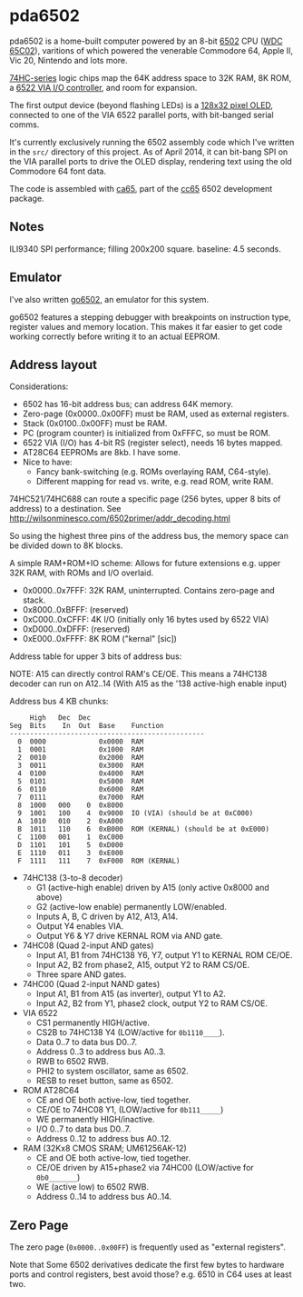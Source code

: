 pda6502
=======

pda6502 is a home-built computer powered by an 8-bit [6502][6502] CPU
([WDC 65C02][65C02]), varitions of which powered the venerable Commodore 64,
Apple II, Vic 20, Nintendo and lots more.

[74HC-series][7400] logic chips map the 64K address space to 32K RAM, 8K ROM, a
[6522 VIA I/O controller][6522], and room for expansion.

The first output device (beyond flashing LEDs) is a [128x32 pixel OLED][oled],
connected to one of the VIA 6522 parallel ports, with bit-banged serial comms.

It's currently exclusively running the 6502 assembly code which I've written in
the `src/` directory of this project. As of April 2014, it can bit-bang SPI on
the VIA parallel ports to drive the OLED display, rendering text using the old
Commodore 64 font data.

The code is assembled with [ca65][ca65], part of the [cc65][cc65] 6502
development package.


Notes
-----

ILI9340 SPI performance; filling 200x200 square.
baseline: 4.5 seconds.


Emulator
--------

I've also written [go6502][go6502], an emulator for this system.

go6502 features a stepping debugger with breakpoints on instruction type,
register values and memory location. This makes it far easier to get code
working correctly before writing it to an actual EEPROM.


Address layout
--------------

Considerations:

* 6502 has 16-bit address bus; can address 64K memory.
* Zero-page (0x0000..0x00FF) must be RAM, used as external registers.
* Stack (0x0100..0x00FF) must be RAM.
* PC (program counter) is initialized from 0xFFFC, so must be ROM.
* 6522 VIA (I/O) has 4-bit RS (register select), needs 16 bytes mapped.
* AT28C64 EEPROMs are 8kb. I have some.
* Nice to have:
  * Fancy bank-switching (e.g. ROMs overlaying RAM, C64-style).
  * Different mapping for read vs. write, e.g. read ROM, write RAM.

74HC521/74HC688 can route a specific page (256 bytes, upper 8 bits of address)
to a destination. See http://wilsonminesco.com/6502primer/addr_decoding.html

So using the highest three pins of the address bus, the memory space
can be divided down to 8K blocks.

A simple RAM+ROM+IO scheme:
Allows for future extensions e.g. upper 32K RAM, with ROMs and I/O overlaid.

* 0x0000..0x7FFF: 32K RAM, uninterrupted. Contains zero-page and stack.
* 0x8000..0xBFFF: (reserved)
* 0xC000..0xCFFF: 4K I/O (initially only 16 bytes used by 6522 VIA)
* 0xD000..0xDFFF: (reserved)
* 0xE000..0xFFFF: 8K ROM ("kernal" [sic])

Address table for upper 3 bits of address bus:

NOTE: A15 can directly control RAM's CE/OE.
      This means a 74HC138 decoder can run on A12..14
      (With A15 as the '138 active-high enable input)

Address bus 4 KB chunks:

```
     High   Dec  Dec
Seg  Bits    In  Out  Base    Function
------------------------------------------------
  0  0000             0x0000  RAM
  1  0001             0x1000  RAM
  2  0010             0x2000  RAM
  3  0011             0x3000  RAM
  4  0100             0x4000  RAM
  5  0101             0x5000  RAM
  6  0110             0x6000  RAM
  7  0111             0x7000  RAM
  8  1000   000    0  0x8000
  9  1001   100    4  0x9000  IO (VIA) (should be at 0xC000)
  A  1010   010    2  0xA000
  B  1011   110    6  0xB000  ROM (KERNAL) (should be at 0xE000)
  C  1100   001    1  0xC000
  D  1101   101    5  0xD000
  E  1110   011    3  0xE000
  F  1111   111    7  0xF000  ROM (KERNAL)
```

* 74HC138 (3-to-8 decoder)
    * G1 (active-high enable) driven by A15 (only active 0x8000 and above)
    * G2 (active-low enable) permanently LOW/enabled.
    * Inputs A, B, C driven by A12, A13, A14.
    * Output Y4 enables VIA.
    * Output Y6 & Y7 drive KERNAL ROM via AND gate.
* 74HC08 (Quad 2-input AND gates)
    * Input A1, B1 from 74HC138 Y6, Y7, output Y1 to KERNAL ROM CE/OE.
    * Input A2, B2 from phase2, A15, output Y2 to RAM CS/OE.
    * Three spare AND gates.
* 74HC00 (Quad 2-input NAND gates)
    * Input A1, B1 from A15 (as inverter), output Y1 to A2.
    * Input A2, B2 from Y1, phase2 clock, output Y2 to RAM CS/OE.
* VIA 6522
    * CS1 permanently HIGH/active.
    * CS2B to 74HC138 Y4 (LOW/active for `0b1110____`).
    * Data 0..7 to data bus D0..7.
    * Address 0..3 to address bus A0..3.
    * RWB to 6502 RWB.
    * PHI2 to system oscillator, same as 6502.
    * RESB to reset button, same as 6502.
* ROM AT28C64
    * CE and OE both active-low, tied together.
    * CE/OE to 74HC08 Y1, (LOW/active for `0b111_____`)
    * WE permanently HIGH/inactive.
    * I/O 0..7 to data bus D0..7.
    * Address 0..12 to address bus A0..12.
* RAM (32Kx8 CMOS SRAM; UM61256AK-12)
    * CE and OE both active-low, tied together.
    * CE/OE driven by A15+phase2 via 74HC00 (LOW/active for `0b0_______`)
    * WE (active low) to 6502 RWB.
    * Address 0..14 to address bus A0..14.


Zero Page
---------

The zero page (`0x0000..0x00FF`) is frequently used as "external registers".

Note that Some 6502 derivatives dedicate the first few bytes to hardware ports and
control registers, best avoid those? e.g. 6510 in C64 uses at least two.



[6502]: http://en.wikipedia.org/wiki/MOS_Technology_6502
[65C02]: http://en.wikipedia.org/wiki/WDC_65C02
[6522]: http://en.wikipedia.org/wiki/MOS_Technology_6522
[7400]: http://en.wikipedia.org/wiki/List_of_7400_series_integrated_circuits
[oled]: https://www.adafruit.com/products/661
[golang]: http://golang.org/
[go6502]: https://github.com/pda/go6502
[ca65]: http://cc65.github.io/cc65/doc/ca65.html
[cc65]: http://cc65.github.io/cc65/
